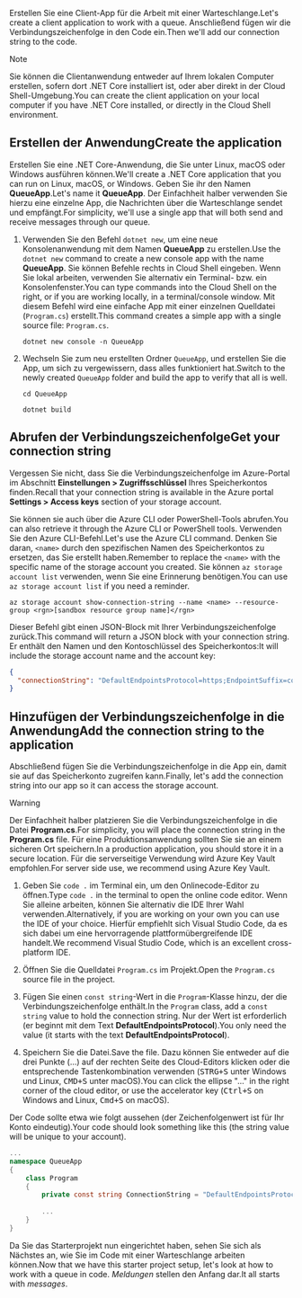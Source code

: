 <span data-ttu-id="4561a-101">Erstellen Sie eine Client-App für die Arbeit mit einer Warteschlange.</span><span class="sxs-lookup"><span data-stu-id="4561a-101">Let's create a client application to work with a queue.</span></span> <span data-ttu-id="4561a-102">Anschließend fügen wir die Verbindungszeichenfolge in den Code ein.</span><span class="sxs-lookup"><span data-stu-id="4561a-102">Then we'll add our connection string to the code.</span></span>

> [!NOTE]
> <span data-ttu-id="4561a-103">Sie können die Clientanwendung entweder auf Ihrem lokalen Computer erstellen, sofern dort .NET Core installiert ist, oder aber direkt in der Cloud Shell-Umgebung.</span><span class="sxs-lookup"><span data-stu-id="4561a-103">You can create the client application on your local computer if you have .NET Core installed, or directly in the Cloud Shell environment.</span></span>

## <a name="create-the-application"></a><span data-ttu-id="4561a-104">Erstellen der Anwendung</span><span class="sxs-lookup"><span data-stu-id="4561a-104">Create the application</span></span>

<span data-ttu-id="4561a-105">Erstellen Sie eine .NET Core-Anwendung, die Sie unter Linux, macOS oder Windows ausführen können.</span><span class="sxs-lookup"><span data-stu-id="4561a-105">We'll create a .NET Core application that you can run on Linux, macOS, or Windows.</span></span> <span data-ttu-id="4561a-106">Geben Sie ihr den Namen **QueueApp**.</span><span class="sxs-lookup"><span data-stu-id="4561a-106">Let's name it **QueueApp**.</span></span> <span data-ttu-id="4561a-107">Der Einfachheit halber verwenden Sie hierzu eine einzelne App, die Nachrichten über die Warteschlange sendet und empfängt.</span><span class="sxs-lookup"><span data-stu-id="4561a-107">For simplicity, we'll use a single app that will both send and receive messages through our queue.</span></span>

1. <span data-ttu-id="4561a-108">Verwenden Sie den Befehl `dotnet new`, um eine neue Konsolenanwendung mit dem Namen **QueueApp** zu erstellen.</span><span class="sxs-lookup"><span data-stu-id="4561a-108">Use the `dotnet new` command to create a new console app with the name **QueueApp**.</span></span> <span data-ttu-id="4561a-109">Sie können Befehle rechts in Cloud Shell eingeben. Wenn Sie lokal arbeiten, verwenden Sie alternativ ein Terminal- bzw. ein Konsolenfenster.</span><span class="sxs-lookup"><span data-stu-id="4561a-109">You can type commands into the Cloud Shell on the right, or if you are working locally, in a terminal/console window.</span></span> <span data-ttu-id="4561a-110">Mit diesem Befehl wird eine einfache App mit einer einzelnen Quelldatei (`Program.cs`) erstellt.</span><span class="sxs-lookup"><span data-stu-id="4561a-110">This command creates a simple app with a single source file: `Program.cs`.</span></span>

    ```azurecli
    dotnet new console -n QueueApp
    ```

1. <span data-ttu-id="4561a-111">Wechseln Sie zum neu erstellten Ordner `QueueApp`, und erstellen Sie die App, um sich zu vergewissern, dass alles funktioniert hat.</span><span class="sxs-lookup"><span data-stu-id="4561a-111">Switch to the newly created `QueueApp` folder and build the app to verify that all is well.</span></span>

    ```azurecli
    cd QueueApp
    ```

    ```azurecli
    dotnet build
    ```

## <a name="get-your-connection-string"></a><span data-ttu-id="4561a-112">Abrufen der Verbindungszeichenfolge</span><span class="sxs-lookup"><span data-stu-id="4561a-112">Get your connection string</span></span>

<span data-ttu-id="4561a-113">Vergessen Sie nicht, dass Sie die Verbindungszeichenfolge im Azure-Portal im Abschnitt **Einstellungen > Zugriffsschlüssel** Ihres Speicherkontos finden.</span><span class="sxs-lookup"><span data-stu-id="4561a-113">Recall that your connection string is available in the Azure portal **Settings > Access keys** section of your storage account.</span></span>

<span data-ttu-id="4561a-114">Sie können sie auch über die Azure CLI oder PowerShell-Tools abrufen.</span><span class="sxs-lookup"><span data-stu-id="4561a-114">You can also retrieve it through the Azure CLI or PowerShell tools.</span></span> <span data-ttu-id="4561a-115">Verwenden Sie den Azure CLI-Befehl.</span><span class="sxs-lookup"><span data-stu-id="4561a-115">Let's use the Azure CLI command.</span></span> <span data-ttu-id="4561a-116">Denken Sie daran, `<name>` durch den spezifischen Namen des Speicherkontos zu ersetzen, das Sie erstellt haben.</span><span class="sxs-lookup"><span data-stu-id="4561a-116">Remember to replace the `<name>` with the specific name of the storage account you created.</span></span> <span data-ttu-id="4561a-117">Sie können `az storage account list` verwenden, wenn Sie eine Erinnerung benötigen.</span><span class="sxs-lookup"><span data-stu-id="4561a-117">You can use `az storage account list` if you need a reminder.</span></span>

```azurecli
az storage account show-connection-string --name <name> --resource-group <rgn>[sandbox resource group name]</rgn>
```

<span data-ttu-id="4561a-118">Dieser Befehl gibt einen JSON-Block mit Ihrer Verbindungszeichenfolge zurück.</span><span class="sxs-lookup"><span data-stu-id="4561a-118">This command will return a JSON block with your connection string.</span></span> <span data-ttu-id="4561a-119">Er enthält den Namen und den Kontoschlüssel des Speicherkontos:</span><span class="sxs-lookup"><span data-stu-id="4561a-119">It will include the storage account name and the account key:</span></span>

```json
{
  "connectionString": "DefaultEndpointsProtocol=https;EndpointSuffix=core.windows.net;AccountName=<name>;AccountKey=vyw6aKz2PtSAgQ4ljJQgJFgxbCETdXt39ZyYQ5fLqoBJj/gT+43TbrhoVco7Rqj/AAJVlvFORRfnYqGHiX9QcQ=="
}
```

## <a name="add-the-connection-string-to-the-application"></a><span data-ttu-id="4561a-120">Hinzufügen der Verbindungszeichenfolge in die Anwendung</span><span class="sxs-lookup"><span data-stu-id="4561a-120">Add the connection string to the application</span></span>

<span data-ttu-id="4561a-121">Abschließend fügen Sie die Verbindungszeichenfolge in die App ein, damit sie auf das Speicherkonto zugreifen kann.</span><span class="sxs-lookup"><span data-stu-id="4561a-121">Finally, let's add the connection string into our app so it can access the storage account.</span></span>

> [!WARNING]
> <span data-ttu-id="4561a-122">Der Einfachheit halber platzieren Sie die Verbindungszeichenfolge in die Datei **Program.cs**.</span><span class="sxs-lookup"><span data-stu-id="4561a-122">For simplicity, you will place the connection string in the **Program.cs** file.</span></span> <span data-ttu-id="4561a-123">Für eine Produktionsanwendung sollten Sie sie an einem sicheren Ort speichern.</span><span class="sxs-lookup"><span data-stu-id="4561a-123">In a production application, you should store it in a secure location.</span></span> <span data-ttu-id="4561a-124">Für die serverseitige Verwendung wird Azure Key Vault empfohlen.</span><span class="sxs-lookup"><span data-stu-id="4561a-124">For server side use, we recommend using Azure Key Vault.</span></span>

1. <span data-ttu-id="4561a-125">Geben Sie `code .` im Terminal ein, um den Onlinecode-Editor zu öffnen.</span><span class="sxs-lookup"><span data-stu-id="4561a-125">Type `code .` in the terminal to open the online code editor.</span></span> <span data-ttu-id="4561a-126">Wenn Sie alleine arbeiten, können Sie alternativ die IDE Ihrer Wahl verwenden.</span><span class="sxs-lookup"><span data-stu-id="4561a-126">Alternatively, if you are working on your own you can use the IDE of your choice.</span></span> <span data-ttu-id="4561a-127">Hierfür empfiehlt sich Visual Studio Code, da es sich dabei um eine hervorragende plattformübergreifende IDE handelt.</span><span class="sxs-lookup"><span data-stu-id="4561a-127">We recommend Visual Studio Code, which is an excellent cross-platform IDE.</span></span>

1. <span data-ttu-id="4561a-128">Öffnen Sie die Quelldatei `Program.cs` im Projekt.</span><span class="sxs-lookup"><span data-stu-id="4561a-128">Open the `Program.cs` source file in the project.</span></span>

1. <span data-ttu-id="4561a-129">Fügen Sie einen `const string`-Wert in die `Program`-Klasse hinzu, der die Verbindungszeichenfolge enthält.</span><span class="sxs-lookup"><span data-stu-id="4561a-129">In the `Program` class, add a `const string` value to hold the connection string.</span></span> <span data-ttu-id="4561a-130">Nur der Wert ist erforderlich (er beginnt mit dem Text **DefaultEndpointsProtocol**).</span><span class="sxs-lookup"><span data-stu-id="4561a-130">You only need the value (it starts with the text **DefaultEndpointsProtocol**).</span></span>

1. <span data-ttu-id="4561a-131">Speichern Sie die Datei.</span><span class="sxs-lookup"><span data-stu-id="4561a-131">Save the file.</span></span> <span data-ttu-id="4561a-132">Dazu können Sie entweder auf die drei Punkte (...) auf der rechten Seite des Cloud-Editors klicken oder die entsprechende Tastenkombination verwenden (<kbd>STRG+S</kbd> unter Windows und Linux, <kbd>CMD+S</kbd> unter macOS).</span><span class="sxs-lookup"><span data-stu-id="4561a-132">You can click the ellipse "..." in the right corner of the cloud editor, or use the accelerator key (<kbd>Ctrl+S</kbd> on Windows and Linux, <kbd>Cmd+S</kbd> on macOS).</span></span>

<span data-ttu-id="4561a-133">Der Code sollte etwa wie folgt aussehen (der Zeichenfolgenwert ist für Ihr Konto eindeutig).</span><span class="sxs-lookup"><span data-stu-id="4561a-133">Your code should look something like this (the string value will be unique to your account).</span></span>

```csharp
...
namespace QueueApp
{
    class Program
    {
        private const string ConnectionString = "DefaultEndpointsProtocol=https; ...";
        
        ...
    }
}
```

<span data-ttu-id="4561a-134">Da Sie das Starterprojekt nun eingerichtet haben, sehen Sie sich als Nächstes an, wie Sie im Code mit einer Warteschlange arbeiten können.</span><span class="sxs-lookup"><span data-stu-id="4561a-134">Now that we have this starter project setup, let's look at how to work with a queue in code.</span></span> <span data-ttu-id="4561a-135">_Meldungen_ stellen den Anfang dar.</span><span class="sxs-lookup"><span data-stu-id="4561a-135">It all starts with _messages_.</span></span>